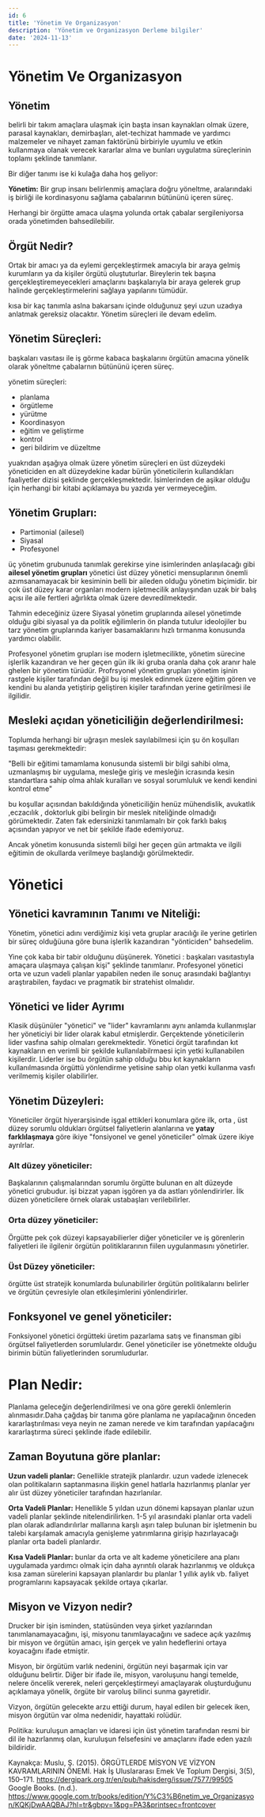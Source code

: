 ```yaml
---
id: 6
title: 'Yönetim Ve Organizasyon'
description: 'Yönetim ve Organizasyon Derleme bilgiler'
date: '2024-11-13'
---
```


# Yönetim Ve Organizasyon

## Yönetim
belirli bir takım amaçlara ulaşmak için başta insan kaynakları olmak üzere, parasal kaynakları, demirbaşları, alet-techizat hammade ve yardımcı malzemeler ve nihayet zaman faktörünü birbiriyle uyumlu ve etkin kullanmaya olanak verecek kararlar alma ve bunları uygulatma süreçlerinin toplamı şeklinde tanımlanır.

Bir diğer tanımı ise ki kulağa daha hoş geliyor:

__Yönetim:__ Bir grup insanı belirlenmiş amaçlara doğru yöneltme, aralarındaki iş birliği ile kordinasyonu sağlama çabalarının bütününü içeren süreç.

Herhangi bir örgütte amaca ulaşma yolunda ortak çabalar sergileniyorsa orada yönetimden bahsedilebilir.

## Örgüt Nedir?
Ortak bir amacı ya da eylemi gerçekleştirmek amacıyla bir araya gelmiş kurumların ya da kişiler örgütü oluştuturlar.
Bireylerin tek başına gerçekleştiremeyecekleri amaçlarını başkalarıyla bir araya gelerek grup halinde gerçekleştirmelerini sağlaya yapılarını tümüdür.

kısa bir kaç tanımla aslna bakarsanı içinde olduğunuz şeyi uzun uzadıya anlatmak gereksiz olacaktır. Yönetim süreçleri ile devam edelim.

## Yönetim Süreçleri:

başkaları vasıtası ile iş görme kabaca başkalarını örgütün amacına yönelik olarak yöneltme çabalarnın bütününü içeren süreç.

yönetim süreçleri:
* planlama
* örgütleme
* yürütme
* Koordinasyon
* eğitim ve geliştirme
* kontrol
* geri bildirim ve düzeltme

yuakrıdan aşağıya olmak üzere yönetim süreçleri en üst düzeydeki yöneticiden en alt düzeydekine kadar bürün yöneticilerin kullandıkları faaliyetler dizisi şeklinde gerçekleşmektedir. İsimlerinden de aşikar olduğu için herhangi bir kitabi açıklamaya bu yazıda yer vermeyeceğim.

## Yönetim Grupları:
* Partimonial (ailesel)
* Siyasal
* Profesyonel

üç yönetim grubunuda tanımlak gerekirse yine isimlerinden anlaşılacağı gibi __ailesel yönetim grupları__ yönetici üst düzey yönetici mensuplarının önemli azımsanamayacak bir kesiminin belli bir aileden olduğu yönetim biçimidir. bir çok üst düzey karar organları modern işletmecilik anlayışından uzak bir balış açısı ile aile fertleri ağırlıkta olmak üzere devredilmektedir.


Tahmin edeceğiniz üzere Siyasal yönetim gruplarında ailesel yönetimde olduğu gibi siyasal ya da politik eğilimlerin ön planda tutulur ideolojiler bu tarz yönetim gruplarında kariyer basamaklarını hızlı tırmanma konusunda yardımcı olabilir.

Profesyonel yönetim grupları ise modern işletmecilikte, yönetim sürecine işlerlik kazandıran ve her geçen gün ilk iki gruba oranla daha çok aranır hale ghelen bir yönetim türüdür. Profrsyonel yönetim grupları yönetim işinin rastgele kişiler tarafından değil bu işi meslek edinmek üzere eğitim gören ve kendini bu alanda yetiştirip geliştiren kişiler tarafından yerine getirilmesi ile ilgilidir.

## Mesleki açıdan yöneticiliğin değerlendirilmesi:
Toplumda herhangi bir uğraşın meslek sayılabilmesi için şu ön koşulları taşıması gerekmektedir:

"Belli bir eğitimi tamamlama konusunda sistemli bir bilgi sahibi olma, uzmanlaşmış bir uygulama, mesleğe giriş ve mesleğin icrasında kesin standartlara sahip olma ahlak kuralları ve sosyal sorumluluk ve kendi kendini kontrol etme" 

bu koşullar açısından bakıldığında yöneticiliğin henüz mühendislik, avukatlık ,eczacılık , doktorluk gibi belirgin bir meslek niteliğinde olmadığı görümektedir. Zaten fak edersinizki tanımlamalrı bir çok farklı bakış açısından yapıyor ve net bir şekilde ifade edemiyoruz.

Ancak yönetim konusunda sistemli bilgi her geçen gün artmakta ve ilgili eğitimin de okullarda verilmeye başlandığı görülmektedir.


# Yönetici

## Yönetici kavramının Tanımı ve Niteliği:
Yönetim, yönetici adını verdiğimiz kişi veta gruplar aracılığı ile yerine getirlen bir süreç olduğüuna göre buna işlerlik kazandıran "yönticiden" bahsedelim.

Yine çok kaba bir tabir olduğunu düşünerek.
Yönetici : başkaları vasıtastıyla amaçara ulaşmaya çalışan kişi" şeklinde tanımlanır. Profesyonel yönetici orta ve uzun vadeli planlar yapabilen neden ile sonuç arasındaki bağlantıyı araştırabilen, faydacı ve pragmatik bir stratehist olmalıdır.

## Yönetici ve lider Ayrımı
Klasik düşünüler "yönetici" ve "lider" kavramlarını aynı anlamda kullanmışlar her yöneticiyi bir lider olarak kabul etmişlerdir. Gerçektende yöneticilerin lider vasfına sahip olmaları gerekmektedir. Yönetici örgüt tarafından kıt kaynakların en verimli bir şekilde kullanılabilrmaesi için yetki kullanabilen kişilerdir. Liderler ise bu örgütün sahip olduğu bbu kıt kaynakların kullanılmasında örgüttü yönlendirme yetisine sahip olan yetki kullanma vasfı verilmemiş kişiler olabilirler.


## Yönetim Düzeyleri:

Yöneticiler örgüt hiyerarşisinde işgal ettikleri konumlara göre ilk, orta , üst düzey sorumlu oldukları örgütsel faliyetlerin alanlarına ve __yatay farklılaşmaya__ göre ikiye "fonsiyonel ve genel yöneticiler" olmak üzere ikiye ayrılrlar. 

### Alt düzey yöneticiler:
Başkalarının çalışmalarından sorumlu örgütte bulunan en alt düzeyde yönetici grubudur. işi bizzat yapan işgören ya da astları yönlendirirler. İlk düzen yöneticilere örnek olarak ustabaşları verilebilirler.

### Orta düzey yöneticiler:
Örgütte pek çok düzeyi kapsayabilierler diğer yöneticiler ve iş görenlerin faliyetleri ile ilgilenir örgütün politiklararının fiilen uygulanmasını yönetirler.

### Üst Düzey yöneticiler:
örgütte üst stratejik konumlarda bulunabilirler örgütün politikalarını belirler ve örgütün çevresiyle olan etkileşimlerini yönlendirirler. 

## Fonksyonel ve genel yöneticiler:
Fonksiyonel yönetici örgütteki üretim pazarlama satış ve finansman gibi örgütsel faliyetlerden sorumlulardır. Genel yöneticiler ise yönetmekte olduğu birimin bütün faliyetlerinden sorumludurlar.

# Plan Nedir:
Planlama geleceğin değerlendirilmesi ve ona göre gerekli önlemlerin alınmasıdır.Daha çağdaş bir tanıma göre planlama ne yapılacağının önceden kararlaştırılması veya neyin ne zaman nerede ve kim tarafından yapılacağını kararlaştırma süreci şeklinde ifade edilebilir.

## Zaman Boyutuna göre planlar:
__Uzun vadeli planlar:__ Genellikle stratejik planlardır. uzun vadede izlenecek olan politikaların saptanmasına ilişkin genel hatlarla hazırlanmış planlar yer alır üst düzey yöneticiler tarafından hazırlanılar.

__Orta Vadeli Planlar:__ Henellikle 5 yıldan uzun dönemi kapsayan planlar uzun vadeli planlar şeklinde nitelendirilirken. 1-5 yıl arasındaki planlar orta vadeli plan olarak adlandırılırlar mallarına karşlı aşırı talep bulunan bir işletmenin bu talebi karşılamak amacıyla genişleme yatırımlarına girişip hazırlayacağı planlar orta badeli planlardır.

__Kısa Vadeli Planlar:__ bunlar da orta ve alt kademe yöneticilere ana planı uygulamada yardımcı olmak için daha ayrıntılı olarak hazırlanmış ve oldukça kısa zaman sürelerini kapsayan planlardır bu planlar 1 yıllık aylık vb. faliyet programlarını kapsayacak şekilde ortaya çıkarlar.

## Misyon ve Vizyon nedir?

Drucker bir işin isminden, statüsünden veya şirket yazılarından tanımlanamayacağını, işi, misyonu tanımlayacağını ve sadece açık yazılmış bir misyon ve örgütün amacı, işin gerçek ve yalın hedeflerini ortaya koyacağını
ifade etmiştir.

Misyon, bir örgütüm varlık nedenini, örgütün neyi başarmak için var olduğunu belirtir. Diğer bir ifade ile, misyon, varoluşunu hangi temelde, nelere öncelik vererek, neleri gerçekleştirmeyi amaçlayarak oluşturduğunu
açıklamaya yönelik, örgüte bir varoluş bilinci sunma gayretidir. 

Vizyon, örgütün gelecekte arzu ettiği durum, hayal edilen bir gelecek iken, misyon örgütün
var olma nedenidir, hayattaki rolüdür.

Politika:
kuruluşun amaçları ve idaresi için üst yönetim tarafından resmi bir dil ile hazırlanmış olan, kuruluşun felsefesini ve amaçlarını ifade eden yazılı bildiridir.

Kaynakça:
Muslu, Ş. (2015). ÖRGÜTLERDE MİSYON VE VİZYON KAVRAMLARININ ÖNEMİ. Hak İş Uluslararası Emek Ve Toplum Dergisi, 3(5), 150–171. https://dergipark.org.tr/en/pub/hakisderg/issue/7577/99505
Google Books. (n.d.). https://www.google.com.tr/books/edition/Y%C3%B6netim_ve_Organizasyon/KQKjDwAAQBAJ?hl=tr&gbpv=1&pg=PA3&printsec=frontcover
